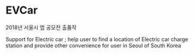 # EVCar
2018년 서울시 앱 공모전 출품작

Support for Electric car ; help user to find a location of Electric car charge station and provide other convenience for user in Seoul of South Korea
